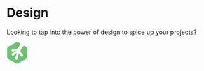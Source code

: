 # Design

Looking to tap into the power of design to spice up your projects?

![Treehouse Logo](../repo-imgs/frogprint.png "Team Treehouse")